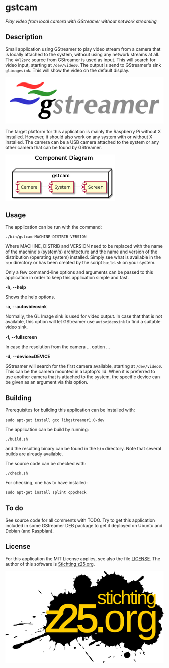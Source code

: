 gstcam
======

_Play video from local camera with GStreamer without network streaming_


Description
-----------

Small application using GStreamer to play video stream from a camera that is
locally attached to the system, without using any network streams at all. The
`4vl2src` source from GStreamer is used as input. This will search for video
input, starting at `/dev/video0`. The output is send to GStreamer's sink
`glimagesink`. This will show the video on the default display.

[![Logo GStreamer](images/logo-gstreamer.png?raw=true)](http://gstreamer.freedesktop.org)

The target platform for this application is mainly the Raspberry Pi without X
installed. However, it should also work on any system with or without X
installed. The camera can be a USB camera attached to the system or any other
camera that can be found by GStreamer.

![Component diagram](images/component-diagram.png?raw=true)


Usage
-----

The application can be run with the command:

    ./bin/gstcam-MACHINE-DISTRIB-VERSION

Where MACHINE, DISTRIB and VERSION need to be replaced with the name of the
machine's (system's) architecture and the name and version of the distribution
(operating system) installed. Simply see what is available in the `bin`
directory or has been created by the script `build.sh` on your system.

Only a few command-line options and arguments can be passed to this application
in order to keep this application simple and fast.

**-h, --help**

Shows the help options.

**-a, --autovideosink**

Normally, the GL Image sink is used for video output. In case that that is not
available, this option will let GStreamer use `autovideosink` to find a suitable
video sink.

**-f, --fullscreen**

In case the resolution from the camera ... option ...

**-d, --device=DEVICE**

GStreamer will search for the first camera available, starting at `/dev/video0`.
This can be the camera mounted in a laptop's lid. When it is preferred to use
another camera that is attached to the system, the specific device can be given
as an argument via this option.


Building
--------

Prerequisites for building this application can be installed with:

    sudo apt-get install gcc libgstreamer1.0-dev

The application can be build by running:

    ./build.sh

and the resulting binary can be found in the `bin` directory. Note that several
builds are already available.

The source code can be checked with:

    ./check.sh

For checking, one has to have installed:

    sudo apt-get install splint cppcheck


To do
-----

See source code for all comments with TODO. Try to get this application included
in some GStreamer DEB package to get it deployed on Ubuntu and Debian (and
Raspbian).


License
-------

For this application the MIT License applies, see also the file
[LICENSE](LICENSE). The author of this software is
[Stichting z25.org](http://z25.org).

[![Logo z25](images/logo-z25.png?raw=true)](http://z25.org)
